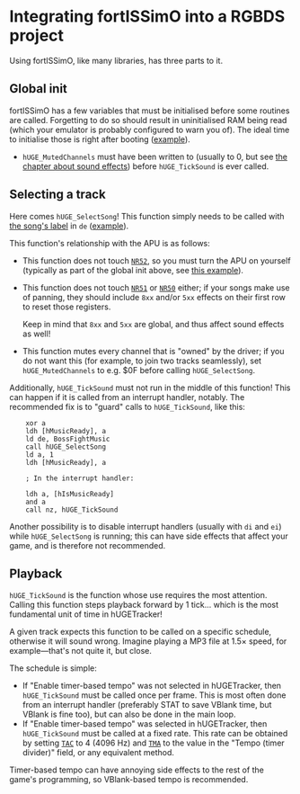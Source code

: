# Integrating fortISSimO into a RGBDS project

Using fortISSimO, like many libraries, has three parts to it.

## Global init

fortISSimO has a few variables that must be initialised before some routines are called.
Forgetting to do so should result in uninitialised RAM being read (which your emulator is probably configured to warn you of).
The ideal time to initialise those is right after booting ([example](https://github.com/ISSOtm/fortISSimO-demo/blob/5463719e48580cc835d7459d607ee30056f51de8/src/main.asm#L17)).

- `hUGE_MutedChannels` must have been written to (usually to 0, but see [the chapter about sound effects](./sfx.md)) before `hUGE_TickSound` is ever called.

## Selecting a track

Here comes `hUGE_SelectSong`!
This function simply needs to be called with [the song's label](./teNOR.md#song-descriptor) in `de` ([example](https://github.com/ISSOtm/fortISSimO-demo/blob/5463719e48580cc835d7459d607ee30056f51de8/src/main.asm#L97-L98)).

This function's relationship with the APU is as follows:
- This function does not touch [`NR52`], so you must turn the APU on yourself (typically as part of the global init above, see [this example](https://github.com/ISSOtm/fortISSimO-demo/blob/5463719e48580cc835d7459d607ee30056f51de8/src/main.asm#L21)).
- This function does not touch [`NR51`] or [`NR50`] either; if your songs make use of panning, they should include `8xx` and/or `5xx` effects on their first row to reset those registers.

  Keep in mind that `8xx` and `5xx` are global, and thus affect sound effects as well!
- This function mutes every channel that is "owned" by the driver; if you do not want this (for example, to join two tracks seamlessly), set `hUGE_MutedChannels` to e.g. $0F before calling `hUGE_SelectSong`.

Additionally, `hUGE_TickSound` must not run in the middle of this function!
This can happen if it is called from an interrupt handler, notably.
The recommended fix is to "guard" calls to `hUGE_TickSound`, like this:

```rgbasm
	xor a
	ldh [hMusicReady], a
	ld de, BossFightMusic
	call hUGE_SelectSong
	ld a, 1
	ldh [hMusicReady], a
```

```rgbasm
	; In the interrupt handler:

	ldh a, [hIsMusicReady]
	and a
	call nz, hUGE_TickSound
```

Another possibility is to disable interrupt handlers (usually with `di` and `ei`) while `hUGE_SelectSong` is running; this can have side effects that affect your game, and is therefore not recommended.

## Playback

`hUGE_TickSound` is the function whose use requires the most attention.
Calling this function steps playback forward by 1 tick... which is the most fundamental unit of time in hUGETracker!

A given track expects this function to be called on a specific schedule, otherwise it will sound wrong.
Imagine playing a MP3 file at 1.5× speed, for example—that's not quite it, but close.

The schedule is simple:
- If "Enable timer-based tempo" was not selected in hUGETracker, then `hUGE_TickSound` must be called once per frame.
  This is most often done from an interrupt handler (preferably STAT to save VBlank time, but VBlank is fine too), but can also be done in the main loop.
- If "Enable timer-based tempo" was selected in hUGETracker, then `hUGE_TickSound` must be called at a fixed rate.
  This rate can be obtained by setting [`TAC`] to 4 (4096 Hz) and [`TMA`] to the value in the "Tempo (timer divider)" field, or any equivalent method.

Timer-based tempo can have annoying side effects to the rest of the game's programming, so VBlank-based tempo is recommended.

[`NR52`]: https://gbdev.io/pandocs/Audio_Registers.html#ff26--nr52-sound-onoff
[`NR51`]: https://gbdev.io/pandocs/Audio_Registers.html#ff25--nr51-sound-panning
[`NR50`]: https://gbdev.io/pandocs/Audio_Registers.html#ff24--nr50-master-volume--vin-panning
[`TAC`]: https://gbdev.io/pandocs/Timer_and_Divider_Registers.html#ff07--tac-timer-control
[`TMA`]: https://gbdev.io/pandocs/Timer_and_Divider_Registers.html#ff06--tma-timer-modulo
